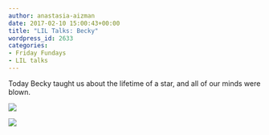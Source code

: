 ```yaml
---
author: anastasia-aizman
date: 2017-02-10 15:00:43+00:00
title: "LIL Talks: Becky"
wordpress_id: 2633
categories:
- Friday Fundays
- LIL talks
---
```


Today Becky taught us about the lifetime of a star, and all of our minds were blown.

![](https://lil-blog-media.s3.amazonaws.com/IMG_20170210_140950-768x1024.jpg)

![](https://lil-blog-media.s3.amazonaws.com/IMG_20170210_134226-768x576.jpg)



